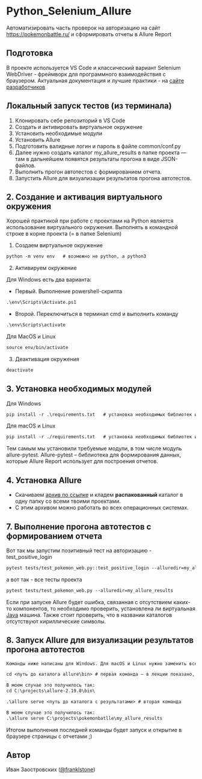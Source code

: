 # Python_Selenium_Allure
Автоматизировать часть проверок на авторизацию  на сайт https://pokemonbattle.ru/ и сформировать отчеты в Allure Report

## Подготовка
В проекте используется VS Code и классический вариант Selenium WebDriver - фреймворк для программного взаимодействия с браузером. Актуальная документация и лучшие практики - на [сайте разработчиков](https://www.selenium.dev/documentation/webdriver/)

## Локальный запуск тестов (из терминала)
1. Клонировать себе репозиторий в VS Code
2. Создать и активировать виртуальное окружение
3. Установить необходимые модули
4. Установить Allure
5. Подготовить валидные логин и пароль в файле ​​​​common/conf.py​​​​
6. Далее нужно создать каталог ​​​​my_allure_results​​​​ в папке проекта — там в дальнейшем появятся результаты прогона в виде JSON-файлов.
7. Выполнить прогон автотестов с формированием отчета.
8. Запустить Allure для визуализации результатов прогона автотестов.

## 2. Создание и активация виртуального окружения
Хорошей практикой при работе с проектами на Python является использование виртуального окружения. 
Выполнять в командной строке в корне проекта (= в папке Selenium)
1. Создаем виртуальное окружение
``` markdown
python -m venv env   # возможно не python, а python3
```
2. Активируем окружение

Для Windows есть два варианта:
* Первый. Выполнение powershell-скрипта
``` markdown
.\env\Scripts\Activate.ps1
```
* Второй. Переключиться в терминал cmd и выполнить команду
``` markdown
.\env\Scripts\activate
```
Для MacOS и Linux
``` markdown
source env/bin/activate
```
3. Деактивация окружения
``` markdown
deactivate
```

## 3. Установка необходимых модулей
Для Windows
``` markdown
pip install -r .\requirements.txt   # установка необходимых библиотек из файла
```
Для macOS и Linux
``` markdown
pip install -r ./requirements.txt   # установка необходимых библиотек из файла
```
Тем самым мы установили требуемые модули, в том числе модуль allure-pytest. Allure-pytest – библиотека для формирования данных, которые Allure Report использует для построения отчетов.

## 4. Установка Allure
* Скачиваем [архив по ссылке](https://repo.maven.apache.org/maven2/io/qameta/allure/allure-commandline/2.19.0/allure-commandline-2.19.0.zip) и кладем **распакованный** каталог в одну папку со всеми твоими проектами.
* С этим архивом можно работать во всех операционных системах.

## 7. Выполнение прогона автотестов с формированием отчета
Вот так мы запустим позитивный тест на авторизацию - test_positive_login
``` markdown
pytest tests/test_pokemon_web.py::test_positive_login --alluredir=my_allure_results 
```
а вот так - все тесты проекта
``` markdown
pytest tests/test_pokemon_web.py --alluredir=my_allure_results
```
Если при запуске Allure будет ошибка, связанная с отсутствием каких-то компонентов, то необходимо проверить, установлена ли виртуальная [Java](https://www.java.com/ru/download/manual.jsp) машина. Также стоит проверить, что в названии каталогов отсутствуют кириллические символы.

## 8. Запуск Allure для визуализации результатов прогона автотестов
``` markdown
Команды ниже написаны для Windows. Для macOS и Linux нужно заменить все "\" на "/"

cd <путь до каталога allure\bin> # первая команда — в лекции показано, как легко найти путь к файлу ;)

В моем случае это получилось так:
cd С:\projects\allure-2.19.0\bin\

.\allure serve <путь до каталога с результатами> # вторая команда

В моем случае это получилось так:
.\allure serve С:\projects\pokemonbatlle\my_allure_results
```
Итогом выполнения последней команды будет запуск и открытие в браузере страницы с отчетами ;)

## Автор
Иван Заостровских ([@franklstone](https://t.me/franklstone))
